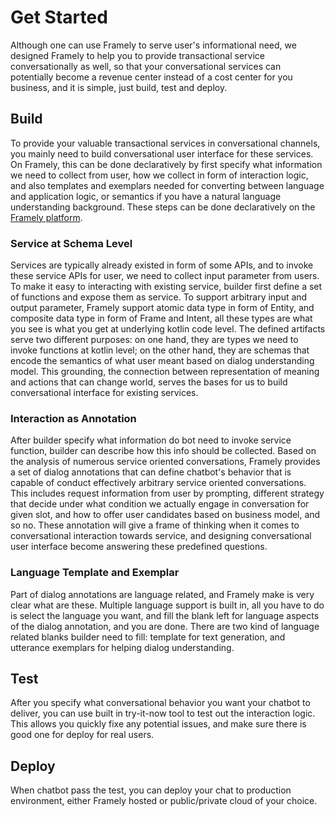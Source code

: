 # Get Started
Although one can use Framely to serve user's informational need, we designed Framely to help 
you to provide transactional service conversationally as well, so that your conversational services can potentially become a revenue center instead of a cost center for you business, and it is simple, just build, test and deploy. 

## Build
To provide your valuable transactional services in conversational channels, you mainly need to build conversational user interface for these services. On Framely, this can be done declaratively by first specify what information we need to collect from user, how we collect in form of interaction logic, and also templates and exemplars needed for converting between language and application logic, or semantics if you have a natural language understanding background. These steps can be done declaratively on the [Framely platform](https://framely.naturali.io). 

### Service at Schema Level
Services are typically already existed in form of some APIs, and to invoke these service APIs for user, we need to collect input parameter from users. To make it easy to interacting with existing service, builder first define a set of functions and expose them as service. To support arbitrary input and output parameter, Framely support atomic data type in form of Entity, and composite data type in form of Frame and Intent, all these types are what you see is what you get at underlying kotlin code level. The defined artifacts serve two different purposes: on one hand, they are types we need to invoke functions at kotlin level; on the other hand, they are schemas that encode the semantics of what user meant based on dialog understanding model. This grounding, the connection between representation of meaning and actions that can change world, serves the bases for us to build conversational interface for existing services.

### Interaction as Annotation
After builder specify what information do bot need to invoke service function, builder can describe how this info should be collected. Based on the analysis of numerous service oriented conversations, Framely provides a set of dialog annotations that can define chatbot's behavior that is capable of conduct effectively arbitrary service oriented conversations. This includes request information from user by prompting, different strategy that decide under what condition we actually engage in conversation for given slot, and how to offer user candidates based on business model, and so no. These annotation will give a frame of thinking when it comes to conversational interaction towards service, and designing conversational user interface become answering these predefined questions. 

### Language Template and Exemplar
Part of dialog annotations are language related, and Framely make is very clear what are these. Multiple language support is built in, all you have to do is select the language you want, and fill the blank left for language aspects of the dialog annotation, and you are done. There are two kind of language related blanks builder need to fill: template for text generation, and utterance exemplars for helping dialog understanding.

## Test
After you specify what conversational behavior you want your chatbot to deliver, you can use built in try-it-now tool to test out the interaction logic. This allows you quickly fixe any potential issues, and make sure there is good one for deploy for real users.

## Deploy
When chatbot pass the test, you can deploy your chat to production environment, either Framely hosted or public/private cloud of your choice. 
